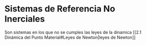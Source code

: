 # Sistemas de Referencia No Inerciales
Son sistemas en los que no se cumples las leyes de la dinamica [[2.1 Dinámica del Punto Material#Leyes de Newton|leyes de Newton]]
